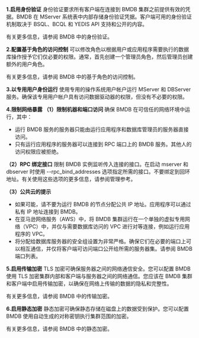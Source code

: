 **1.启用身份验证**
身份验证要求所有客户端在连接到 BMDB 集群之前提供有效的凭据。BMDB 在 MServer 系统表中内部存储身份验证凭据。客户端可用的身份验证机制取决于 BSQL、BCQL 和 YEDIS API 支持和公开的内容。

有关更多信息，请参阅 BMDB 中的身份验证。

**2.配置基于角色的访问控制**
可以修改角色以根据用户或应用程序需要执行的数据库操作授予它们仅必要的权限。通常，首先创建一个管理员角色，然后管理员创建额外的用户角色。

有关更多信息，请参阅 BMDB 中的基于角色的访问控制。

**3.以专用用户身份运行**
使用专用的操作系统用户帐户运行 MServer 和 DBServer 服务。确保该专用用户帐户具有访问数据驱动器的权限，但没有不必要的权限。

**4.限制网络暴露**
**（1）限制机器和端口访问**
确保 BMDB 在可信任的网络环境中运行，其中：

* 运行 BMDB 服务的服务器只能由运行应用程序和数据库管理员的服务器直接访问。
* 只有运行应用程序的服务器可以连接到 RPC 端口上的 BMDB 服务。其他人的访问权限应被拒绝。

**（2）RPC 绑定接口**
限制 BMDB 实例监听传入连接的接口。在启动 mserver 和 dbserver 时使用 --rpc_bind_addresses 选项指定所需的接口。不要绑定到回环地址。有关使用这些选项的更多信息，请参阅管理参考。

**（3）公共云的提示**

* 如果可能，请不要为运行 BMDB 的节点分配公共 IP 地址。应用程序可以通过私有 IP 地址连接到 BMDB。
* 在亚马逊网络服务（AWS）中，将 BMDB 集群运行在一个单独的虚拟专用网络（VPC）中，并仅与需要数据库访问的 VPC 进行对等连接，例如运行应用程序的 VPC。
* 将分配给数据库服务器的安全组设置为非常严格。确保它们在必要的端口上可以相互通信，并仅将客户端可访问端口公开给所需的服务器集。请参阅 BMDB 端口列表。

**5.启用传输加密**
TLS 加密可确保服务器之间的网络通信安全。您可以配置 BMDB 使用 TLS 加密集群内部和客户端与服务器之间的网络通信。您应该在 BMDB 集群和客户端中启用传输加密，以确保在网络上传输的数据的隐私和完整性。

有关更多信息，请参阅 BMDB 中的传输加密。

**6.启用静态加密**
静态加密可确保静态存储在磁盘上的数据受到保护。您可以配置 BMDB 使用自动生成的对称密钥执行集群范围的加密。

有关更多信息，请参阅 BMDB 中的静态加密。